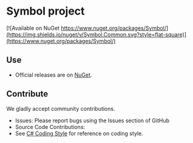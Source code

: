 # Symbol project
[![Available on NuGet https://www.nuget.org/packages/Symbol/](https://img.shields.io/nuget/v/Symbol.Common.svg?style=flat-square)](https://www.nuget.org/packages/Symbol/)

## Use

* Official releases are on [NuGet](https://www.nuget.org/packages/Symbol/).


## Contribute

We gladly accept community contributions.

* Issues: Please report bugs using the Issues section of GitHub
* Source Code Contributions:
* See [C# Coding Style](https://github.com/symbolspace/Symbol/wiki/C%23-Coding-Style) for reference on coding style.